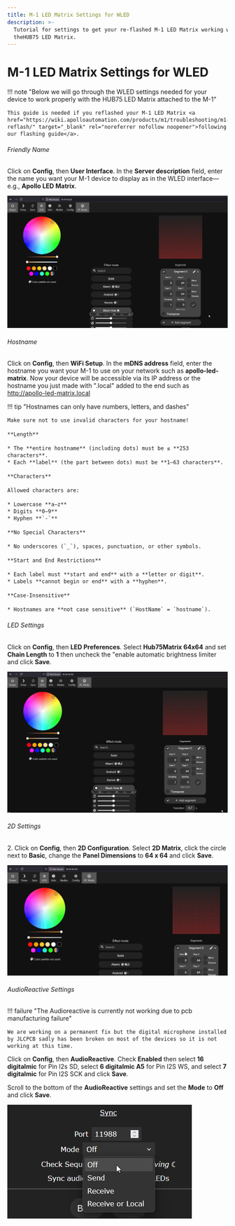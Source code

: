 ```yaml
---
title: M-1 LED Matrix Settings for WLED
description: >-
  Tutorial for settings to get your re-flashed M-1 LED Matrix working with
  theHUB75 LED Matrix.
---
```

# M-1 LED Matrix Settings for WLED

!!! note "Below we will go through the WLED settings needed for your device to work properly with the HUB75 LED Matrix attached to the M-1"

    This guide is needed if you reflashed your M-1 LED Matrix <a href="https://wiki.apolloautomation.com/products/m1/troubleshooting/m1-reflash/" target="_blank" rel="noreferrer nofollow noopener">following our flashing guide</a>.

###### Friendly Name

Click on **Config**, then **User Interface**. In the **Server description** field, enter the name you want your M-1 device to display as in the WLED interface—e.g., **Apollo LED Matrix**.

![](../../../assets/m-1-user-interface-settings.gif)

###### Hostname

Click on **Config**, then **WiFi Setup**. In the **mDNS address** field, enter the hostname you want your M-1 to use on your network such as **apollo-led-matrix**. Now your device will be accessible via its IP address or the hostname you just made with ".local" added to the end such as <a href="http://apollo-led-matrix.local" target="_blank" rel="noreferrer nofollow noopener">http://apollo-led-matrix.local</a>

!!! tip "Hostnames can only have numbers, letters, and dashes"

    Make sure not to use invalid characters for your hostname!

    **Length**

    * The **entire hostname** (including dots) must be ≤ **253 characters**.
    * Each **label** (the part between dots) must be **1–63 characters**.

    **Characters**

    Allowed characters are:

    * Lowercase **a–z**
    * Digits **0–9**
    * Hyphen **`-`**

    **No Special Characters**

    * No underscores (`_`), spaces, punctuation, or other symbols.

    **Start and End Restrictions**

    * Each label must **start and end** with a **letter or digit**.
    * Labels **cannot begin or end** with a **hyphen**.

    **Case-Insensitive**

    * Hostnames are **not case sensitive** (`HostName` = `hostname`).

###### LED Settings

Click on **Config**, then **LED Preferences**. Select **Hub75Matrix 64x64** and set **Chain Length** to **1** then uncheck the "enable automatic brightness limiter and click **Save**.

![](../../../assets/m-1-led-settings.gif)

###### 2D Settings

2\. Click on **Config**, then **2D Configuration**. Select **2D Matrix**, click the circle next to **Basic**, change the **Panel Dimensions** to **64 x 64** and click **Save**.

![](../../../assets/m-1-2d-settings.gif)

###### AudioReactive Settings

!!! failure "The Audioreactive is currently not working due to pcb manufacturing failure"

    We are working on a permanent fix but the digital microphone installed by JLCPCB sadly has been broken on most of the devices so it is not working at this time.

Click on **Config**, then **AudioReactive**. Check **Enabled** then select **16 digitalmic** for Pin I2s SD, select **6 digitalmic A5** for Pin I2S WS, and select **7 digitalmic** for Pin I2S SCK and click **Save**.

Scroll to the bottom of the **AudioReactive** settings and set the **Mode** to **Off** and click **Save**.

![](../../../assets/m-1-audio-reactive-mode-off.png)

&nbsp;